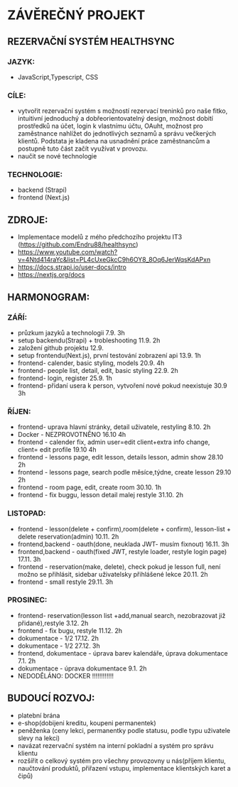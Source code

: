 
# ZÁVĚREČNÝ PROJEKT
## REZERVAČNÍ SYSTÉM HEALTHSYNC

### JAZYK:
  - JavaScript,Typescript, CSS
### CÍLE:
  - vytvořit rezervační systém s možností rezervací treninků pro naše fitko, intuitivní jednoduchý a dobřeorientovatelný design, možnost dobití prostředků na účet, login k vlastnímu účtu, OAuht, možnost pro zaměstnance nahlížet do jednotlivých seznamů a správu večkerých klientů. Podstata je kladena na  usnadnění práce zaměstnancům a postupně tuto část začít využívat v provozu.
  - naučit se nové technologie
### TECHNOLOGIE: 
  - backend (Strapi)
  - frontend (Next.js)

## ZDROJE:
  - Implementace modelů z mého předchozího projektu IT3 (https://github.com/Endru88/healthsync)
  - https://www.youtube.com/watch?v=4Ntd414raYc&list=PL4cUxeGkcC9h6OY8_8Oq6JerWqsKdAPxn
  - https://docs.strapi.io/user-docs/intro
  - https://nextjs.org/docs


## HARMONOGRAM:



### ZÁŘÍ:
  - průzkum jazyků a technologii                            7.9.     3h
  - setup backendu(Strapi)  + trobleshooting                11.9.    2h
  - založení github projektu                                12.9.
  - setup frontendu(Next.js), první testování zobrazení api  13.9.    1h
  - frontend- calender, basic styling, models  20.9.    4h
  - frontend- people list, detail, edit, basic styling       22.9.      2h
  - frontend- login, register                               25.9.       1h
  - frontend- přidaní usera k person, vytvoření nové pokud neexistuje 30.9 3h

### ŘÍJEN:
  - frontend- uprava hlavní stránky, detail uživatele, restyling 8.10. 2h
  - Docker - NEZPROVOTNĚNO  16.10 4h
  - frontend - calender fix, admin user=edit client+extra info change, client= edit profile 19.10 4h
  - frontend - lessons page, edit lesson, details lesson, admin show  28.10 2h
  - frontend - lessons page, search podle měsíce,týdne, create lesson  29.10 2h
  - frontend - room page, edit, create room   30.10. 1h
  - frontend - fix buggu, lesson detail malej restyle 31.10. 2h

### LISTOPAD:
  - frontend - lesson(delete + confirm),room(delete + confirm), lesson-list + delete reservation(admin) 10.11. 2h
  - frontend,backend - oauth(done, neuklada JWT- musím fixnout) 16.11. 3h
  - frontend,backend - oauth(fixed JWT, restyle loader, restyle login page) 17.11. 3h
  - frontend - reservation(make, delete), check pokud je lesson full, není možno se přihlásit, sidebar uživatelsky přihlášené lekce 20.11. 2h
  - frontend - small restyle 29.11. 3h
  


### PROSINEC:
  - frontend- reservation(lesson list +add,manual search, nezobrazovat již přidané),restyle 3.12. 2h
  - frontend - fix bugu, restyle 11.12. 2h
  - dokumentace - 1/2 17.12. 2h
  - dokumentace - 1/2 27.12. 3h
  - frontend, dokumentace - úprava barev kalendáře, úprava dokumentace 7.1. 2h
  - dokumentace - úprava dokumentace 9.1. 2h
  - NEDODĚLÁNO: DOCKER !!!!!!!!!!!!

## BUDOUCÍ ROZVOJ:
 - platební brána
 - e-shop(dobijeni kreditu, koupeni permanentek)
 - peněženka (ceny lekci, permanentky podle statusu, podle typu uživatele slevy na lekci)
 - navázat rezervační systém na interní pokladní a systém pro správu klientu
 - rozšířit o celkový systém pro všechny provozovny u nás(příjem klientu, naučtování produktů, přiřazení vstupu, implementace klientských karet a čipů)
